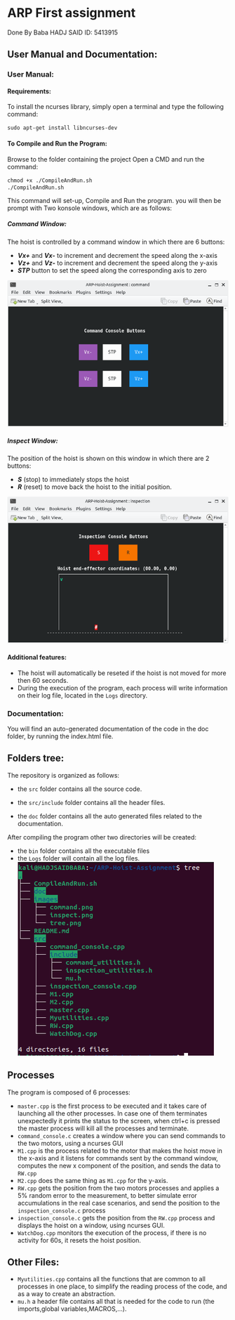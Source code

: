 # ARP First assignment
Done By Baba HADJ SAID ID: 5413915
## User Manual and Documentation:
### User Manual:
#### Requirements:
To install the ncurses library, simply open a terminal and type the following command:
```console
sudo apt-get install libncurses-dev
```
#### To Compile and Run the Program:
Browse to the folder containing the project Open a CMD and run the command: 
```console
chmod +x ./CompileAndRun.sh
./CompileAndRun.sh 
```
This command will set-up, Compile and Run the program.
you will then be prompt with Two konsole windows, which are as follows:
##### Command Window:
The hoist is controlled by a command window in which there are 6 buttons:

- **_Vx+_** and **_Vx-_** to increment and decrement the speed along the x-axis
- **_Vz+_** and **_Vz-_** to increment and decrement the speed along the y-axis
- **_STP_** button to set the speed along the corresponding axis to zero

![plot](./images/command.png)

##### Inspect Window:
The position of the hoist is shown on this window in which there are 2 buttons:

- **_S_** (stop) to immediately stops the hoist
- **_R_** (reset) to move back the hoist to the initial position.

![plot](./images/inspect.png)
#### Additional features:
- The hoist will automatically be reseted if the hoist is not moved for more then 60 seconds.
- During the execution of the program, each process will write information on their log file, located in the `Logs` directory.
### Documentation:
You will find an auto-generated documentation of the code in the doc folder, by running the index.html file.
## Folders tree:

The repository is organized as follows:
- the `src` folder contains all the source code.

- the `src/include` folder contains all the header files.

- the `doc` folder contains all the auto generated files related to the documentation.

After compiling the program other two directories will be created:

- the `bin` folder contains all the executable files
- the `Logs` folder will contain all the log files.
![plot](./images/tree.png)
## Processes
The program is composed of 6 processes:
- `master.cpp` is the first process to be executed and it takes care of launching all the other processes. In case one of them terminates unexpectedly it prints the status to the screen, when ctrl+c is pressed the master process will kill all the processes and terminate.
- `command_console.c` creates a window where you can send commands to the two motors, using a ncurses GUI
- `M1.cpp` is the process related to the motor that makes the hoist move in the x-axis and it listens for commands sent by the command window, computes the new x component of the position, and sends the data to `RW.cpp`
- `M2.cpp` does the same thing as `M1.cpp` for the y-axis.
- `RW.cpp` gets the position from the two motors processes and applies a 5% random error to the measurement, to better simulate error accumulations in the real case scenarios, and send the position to the `inspection_console.c` process
- `inspection_console.c` gets the position from the `RW.cpp` process and displays the hoist on a window, using ncurses GUI. 
- `WatchDog.cpp` monitors the execution of the process, if there is no activity for 60s, it resets the hoist position.
## Other Files:
- `Myutilities.cpp` contains all the functions that are common to all processes in one place, to simplify the reading process of the code, and as a way to create an abstraction.
- `mu.h` a header file contains all that is needed for the code to run (the imports,global variables,MACROS,...).
